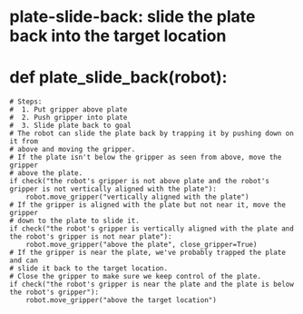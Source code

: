 # plate-slide-back: slide the plate back into the target location
# def plate_slide_back(robot):
    # Steps:
    #  1. Put gripper above plate
    #  2. Push gripper into plate
    #  3. Slide plate back to goal
    # The robot can slide the plate back by trapping it by pushing down on it from
    # above and moving the gripper.
    # If the plate isn't below the gripper as seen from above, move the gripper
    # above the plate.
    if check("the robot's gripper is not above plate and the robot's gripper is not vertically aligned with the plate"):
        robot.move_gripper("vertically aligned with the plate")
    # If the gripper is aligned with the plate but not near it, move the gripper
    # down to the plate to slide it.
    if check("the robot's gripper is vertically aligned with the plate and the robot's gripper is not near plate"):
        robot.move_gripper("above the plate", close_gripper=True)
    # If the gripper is near the plate, we've probably trapped the plate and can
    # slide it back to the target location.
    # Close the gripper to make sure we keep control of the plate.
    if check("the robot's gripper is near the plate and the plate is below the robot's gripper"):
        robot.move_gripper("above the target location")